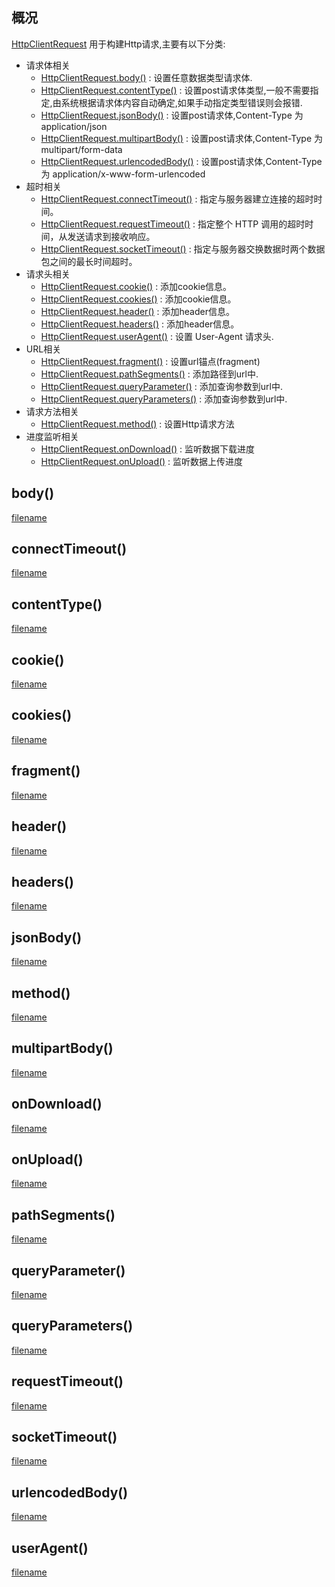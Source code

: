 ## 概况

[HttpClientRequest](/API/Network/HttpClient/HttpClientRequest/README.md) 用于构建Http请求,主要有以下分类:

+ 请求体相关
    + [HttpClientRequest.body()](/API/Network/HttpClient/HttpClientRequest/README.md?id=body) :
      设置任意数据类型请求体.
    + [HttpClientRequest.contentType()](/API/Network/HttpClient/HttpClientRequest/README.md?id=contentType) :
      设置post请求体类型,一般不需要指定,由系统根据请求体内容自动确定,如果手动指定类型错误则会报错.
    + [HttpClientRequest.jsonBody()](/API/Network/HttpClient/HttpClientRequest/README.md?id=jsonBody) :
      设置post请求体,Content-Type 为 application/json
    + [HttpClientRequest.multipartBody()](/API/Network/HttpClient/HttpClientRequest/README.md?id=multipartBody) :
      设置post请求体,Content-Type 为 multipart/form-data
    + [HttpClientRequest.urlencodedBody()](/API/Network/HttpClient/HttpClientRequest/README.md?id=urlencodedBody) :
      设置post请求体,Content-Type 为 application/x-www-form-urlencoded
+ 超时相关
    + [HttpClientRequest.connectTimeout()](/API/Network/HttpClient/HttpClientRequest/README.md?id=connectTimeout) :
      指定与服务器建立连接的超时时间。
    + [HttpClientRequest.requestTimeout()](/API/Network/HttpClient/HttpClientRequest/README.md?id=requestTimeout) :
      指定整个 HTTP 调用的超时时间，从发送请求到接收响应。
    + [HttpClientRequest.socketTimeout()](/API/Network/HttpClient/HttpClientRequest/README.md?id=socketTimeout) :
      指定与服务器交换数据时两个数据包之间的最长时间超时。
+ 请求头相关
    + [HttpClientRequest.cookie()](/API/Network/HttpClient/HttpClientRequest/README.md?id=cookie) :
      添加cookie信息。
    + [HttpClientRequest.cookies()](/API/Network/HttpClient/HttpClientRequest/README.md?id=cookies) :
      添加cookie信息。
    + [HttpClientRequest.header()](/API/Network/HttpClient/HttpClientRequest/README.md?id=header) :
      添加header信息。
    + [HttpClientRequest.headers()](/API/Network/HttpClient/HttpClientRequest/README.md?id=headers) :
      添加header信息。
    + [HttpClientRequest.userAgent()](/API/Network/HttpClient/HttpClientRequest/README.md?id=userAgent) :
      设置 User-Agent 请求头.
+ URL相关
    + [HttpClientRequest.fragment()](/API/Network/HttpClient/HttpClientRequest/README.md?id=fragment) :
      设置url锚点(fragment)
    + [HttpClientRequest.pathSegments()](/API/Network/HttpClient/HttpClientRequest/README.md?id=pathSegments) :
      添加路径到url中.
    + [HttpClientRequest.queryParameter()](/API/Network/HttpClient/HttpClientRequest/README.md?id=queryParameter) :
      添加查询参数到url中.
    + [HttpClientRequest.queryParameters()](/API/Network/HttpClient/HttpClientRequest/README.md?id=queryParameters) :
      添加查询参数到url中.
+ 请求方法相关
    + [HttpClientRequest.method()](/API/Network/HttpClient/HttpClientRequest/README.md?id=method) :
      设置Http请求方法
+ 进度监听相关
    + [HttpClientRequest.onDownload()](/API/Network/HttpClient/HttpClientRequest/README.md?id=onDownload) :
      监听数据下载进度
    + [HttpClientRequest.onUpload()](/API/Network/HttpClient/HttpClientRequest/README.md?id=onUpload) :
      监听数据上传进度

## body()

[filename](body.md ':include')

## connectTimeout()

[filename](connectTimeout.md ':include')

## contentType()

[filename](contentType.md ':include')

## cookie()

[filename](cookie.md ':include')

## cookies()

[filename](cookies.md ':include')

## fragment()

[filename](fragment.md ':include')

## header()

[filename](header.md ':include')

## headers()

[filename](headers.md ':include')

## jsonBody()

[filename](jsonBody.md ':include')

## method()

[filename](method.md ':include')

## multipartBody()

[filename](multipartBody.md ':include')

## onDownload()

[filename](onDownload.md ':include')

## onUpload()

[filename](onUpload.md ':include')

## pathSegments()

[filename](pathSegments.md ':include')

## queryParameter()

[filename](queryParameter.md ':include')

## queryParameters()

[filename](queryParameters.md ':include')

## requestTimeout()

[filename](requestTimeout.md ':include')

## socketTimeout()

[filename](socketTimeout.md ':include')

## urlencodedBody()

[filename](urlencodedBody.md ':include')

## userAgent()

[filename](userAgent.md ':include')